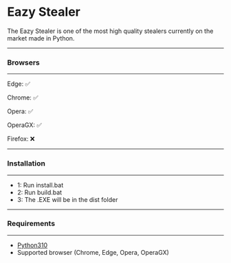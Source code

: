 # Eazy Stealer #
The Eazy Stealer is one of the most high quality stealers currently on the market made in Python.

------------



  ### Browsers
------------
Edge: ✅

Chrome: ✅ 

Opera: ✅ 

OperaGX: ✅ 

Firefox: ❌ 


----------------
### Installation
------------------
-   1: Run install.bat
-   2: Run build.bat
-   3: The .EXE will be in the dist folder
-----------------
### Requirements
------------------
-   [Python310](https://www.python.org/downloads/release/python-31011/)
-   Supported browser (Chrome, Edge, Opera, OperaGX)
